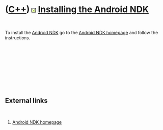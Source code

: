 



 

 

 

 

 

([C++](Cpp.md)) ![Android](PicAndroid.png) [Installing the Android NDK](CppAndroidNdkInstall.md)
==================================================================================================

 

To install the [Android NDK](CppAndroidNdk.md) go to the [Android NDK
homepage](http://developer.android.com/sdk/ndk/index.html) and follow
the instructions.

 

 

 

 

 

External links
--------------

 

1.  [Android NDK
    homepage](http://developer.android.com/sdk/ndk/index.html)

 

 

 

 

 





 



